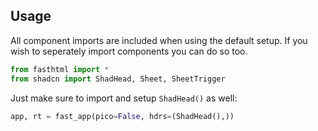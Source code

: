 ## Usage

All component imports are included when using the default setup. If you wish to seperately import components you can do so too. 

```python
from fasthtml import *
from shadcn import ShadHead, Sheet, SheetTrigger
```

Just make sure to import and setup `ShadHead()` as well:

```python
app, rt = fast_app(pico=False, hdrs=(ShadHead(),))
```